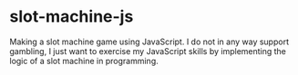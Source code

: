 # slot-machine-js
Making a slot machine game using JavaScript. I do not in any way support gambling, I just want to exercise my JavaScript skills by implementing the logic of a slot machine in programming.
